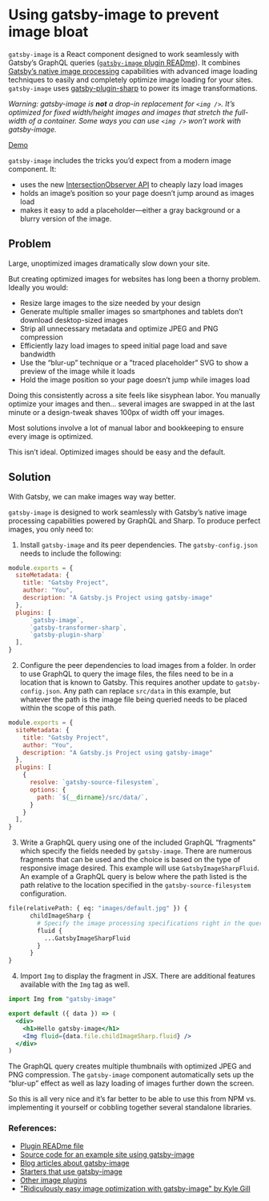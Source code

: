 # Using gatsby-image to prevent image bloat

`gatsby-image` is a React component designed to work seamlessly with Gatsby’s GraphQL queries ([`gatsby-image` plugin READme](/packages/gatsby-image/)). It combines [Gatsby’s native image processing](https://image-processing.gatsbyjs.org/) capabilities with advanced image loading techniques to easily and completely optimize image loading for your sites. `gatsby-image` uses [gatsby-plugin-sharp](/packages/gatsby-plugin-sharp/) to power its image transformations.

_Warning: gatsby-image is **not** a drop-in replacement for `<img />`. It’s optimized for fixed width/height images and images that stretch the full-width of a container. Some ways you can use `<img />` won’t work with gatsby-image._

[Demo](https://using-gatsby-image.gatsbyjs.org/)

`gatsby-image` includes the tricks you’d expect from a modern image component. It:

- uses the new [IntersectionObserver API](https://developer.mozilla.org/en-US/docs/Web/API/Intersection_Observer_API) to cheaply lazy load images
- holds an image’s position so your page doesn’t jump around as images load
- makes it easy to add a placeholder—either a gray background or a blurry version of the image.

## Problem

Large, unoptimized images dramatically slow down your site.

But creating optimized images for websites has long been a thorny problem. Ideally you would:

- Resize large images to the size needed by your design
- Generate multiple smaller images so smartphones and tablets don’t download desktop-sized images
- Strip all unnecessary metadata and optimize JPEG and PNG compression
- Efficiently lazy load images to speed initial page load and save bandwidth
- Use the “blur-up” technique or a ”traced placeholder” SVG to show a preview of the image while it loads
- Hold the image position so your page doesn’t jump while images load

Doing this consistently across a site feels like sisyphean labor. You manually optimize your images and then… several images are swapped in at the last minute or a design-tweak shaves 100px of width off your images.

Most solutions involve a lot of manual labor and bookkeeping to ensure every image is optimized.

This isn’t ideal. Optimized images should be easy and the default.

## Solution

With Gatsby, we can make images way way better.

`gatsby-image` is designed to work seamlessly with Gatsby’s native image processing capabilities powered by GraphQL and Sharp. To produce perfect images, you only need to:

1. Install `gatsby-image` and its peer dependencies. The `gatsby-config.json` needs to include the following:

```js:title=src/gatsby-config.js
module.exports = {
  siteMetadata: {
    title: "Gatsby Project",
    author: "You",
    description: "A Gatsby.js Project using gatsby-image"
  },
  plugins: [
      `gatsby-image`,
      `gatsby-transformer-sharp`,
      `gatsby-plugin-sharp`
  ],
}
```
2. Configure the peer dependencies to load images from a folder. In order to use GraphQL to query the image files, the files need to be in a location that is known to Gatsby. This requires another update to `gatsby-config.json`. Any path can replace `src/data` in this example, but whatever the path is the image file being queried needs to be placed within the scope of this path.

```js:title=gatsby-config.js
module.exports = {
  siteMetadata: {
    title: "Gatsby Project",
    author: "You",
    description: "A Gatsby.js Project using gatsby-image"
  },
  plugins: [
    {
      resolve: `gatsby-source-filesystem`,
      options: {
        path: `${__dirname}/src/data/`,
      }
    }
  ],
}
```

3. Write a GraphQL query using one of the included GraphQL “fragments” which specify the fields needed by `gatsby-image`. There are numerous fragments that can be used and the choice is based on the type of responsive image desired. This example will use `GatsbyImageSharpFluid`. An example of a GraphQL query is below where the path listed is the path relative to the location specified in the `gatsby-source-filesystem` configuration.

```graphql
file(relativePath: { eq: "images/default.jpg" }) {
      childImageSharp {
        # Specify the image processing specifications right in the query.
        fluid {
          ...GatsbyImageSharpFluid
        }
      }
}
```

4. Import `Img` to display the fragment in JSX. There are additional features available with the `Img` tag as well.

```jsx
import Img from "gatsby-image"

export default ({ data }) => (
  <div>
    <h1>Hello gatsby-image</h1>
    <Img fluid={data.file.childImageSharp.fluid} />
  </div>
)
```

The GraphQL query creates multiple thumbnails with optimized JPEG and PNG compression. The `gatsby-image` component automatically sets up the “blur-up” effect as well as lazy loading of images further down the screen.

So this is all very nice and it’s far better to be able to use this from NPM vs. implementing it yourself or cobbling together several standalone libraries.

### References:

- [Plugin READme file](/packages/gatsby-image/)
- [Source code for an example site using gatsby-image](https://github.com/gatsbyjs/gatsby/tree/master/examples/using-gatsby-image)
- [Blog articles about gatsby-image](/blog/tags/gatsby-image/)
- [Starters that use gatsby-image](/starters/?d=gatsby-image&v=2)
- [Other image plugins](/plugins/?=image)
- ["Ridiculously easy image optimization with gatsby-image" by Kyle Gill](https://medium.com/@kyle.robert.gill/ridiculously-easy-image-optimization-with-gatsby-js-59d48e15db6e)
